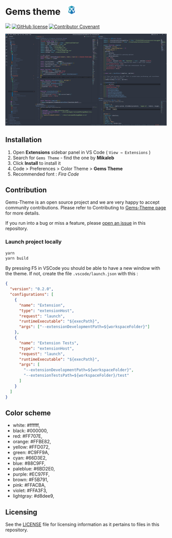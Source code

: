 # Gems theme <img src="https://raw.githubusercontent.com/Mikaleb/Gems-Theme/main/assets/logo.png" style="margin-left:1rem" width="24px">

<a href="https://github.com/prettier/prettier"><img src="https://img.shields.io/badge/code_style-prettier-ff69b4.svg?style=flat-square"></a>
[![GitHub license](https://img.shields.io/github/license/Mikaleb/Gems-Theme)](https://github.com/Mikaleb/Gems-Theme/blob/main/LICENSE.md) [![Contributor Covenant](https://img.shields.io/badge/Contributor%20Covenant-2.1-4baaaa.svg)](CODE_OF_CONDUCT.md)

![Preview](https://raw.githubusercontent.com/Mikaleb/Gems-Theme/main/assets/screenshot.png)

## Installation

1. Open **Extensions** sidebar panel in VS Code ( `View → Extensions` )
2. Search for `Gems Theme` - find the one by **Mikaleb**
3. Click **Install** to install it
4. Code > Preferences > Color Theme > **Gems Theme**
5. Recommended font : _Fira Code_

## Contribution

Gems-Theme is an open source project and we are very happy to accept community contributions. Please refer to Contributing to [Gems-Theme page](https://github.com/Mikaleb/Gems-Theme/blob/main/CONTRIBUTING.md) for more details.

If you run into a bug or miss a feature, please [open an issue](https://github.com/Mikaleb/Gems-Theme/issues) in this repository.

### Launch project locally

```bash
yarn
yarn build
```

By pressing F5 in VSCode you should be able to have a new window with the theme. If not, create the file `.vscode/launch.json` with this :

```json
{
  "version": "0.2.0",
  "configurations": [
    {
      "name": "Extension",
      "type": "extensionHost",
      "request": "launch",
      "runtimeExecutable": "${execPath}",
      "args": ["--extensionDevelopmentPath=${workspaceFolder}"]
    },
    {
      "name": "Extension Tests",
      "type": "extensionHost",
      "request": "launch",
      "runtimeExecutable": "${execPath}",
      "args": [
        "--extensionDevelopmentPath=${workspaceFolder}",
        "--extensionTestsPath=${workspaceFolder}/test"
      ]
    }
  ]
}
```

## Color scheme

<!-- todo : generate it auto via github action ? -->

- white: #ffffff,
- black: #000000,
- red: #FF707E,
- orange: #FFBE82,
- yellow: #FFD072,
- green: #C9FF9A,
- cyan: #66D3E2,
- blue: #88C9FF,
- paleblue: #6BD2E0,
- purple: #EC97FF,
- brown: #F5B791,
- pink: #FFACBA,
- violet: #FFA3F3,
- lightgray: #d8dee9,

## Licensing

See the [LICENSE](https://github.com/Mikaleb/Gems-Theme/blob/main/LICENSE.md) file for licensing information as it pertains to
files in this repository.

